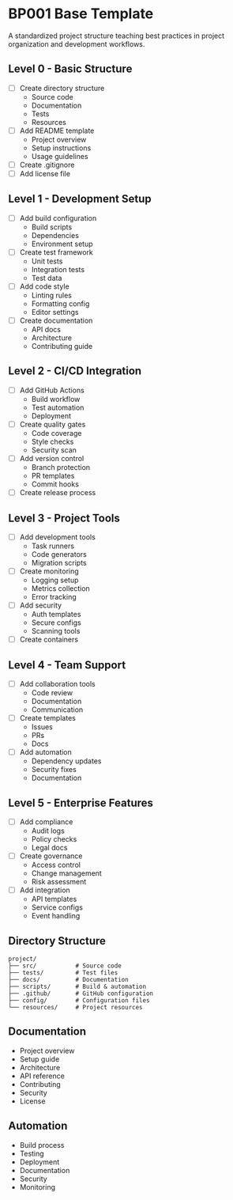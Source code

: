 # BP001 Base Template

A standardized project structure teaching best practices in project organization and development workflows.

## Level 0 - Basic Structure
- [ ] Create directory structure
  - Source code
  - Documentation
  - Tests
  - Resources
- [ ] Add README template
  - Project overview
  - Setup instructions
  - Usage guidelines
- [ ] Create .gitignore
- [ ] Add license file

## Level 1 - Development Setup
- [ ] Add build configuration
  - Build scripts
  - Dependencies
  - Environment setup
- [ ] Create test framework
  - Unit tests
  - Integration tests
  - Test data
- [ ] Add code style
  - Linting rules
  - Formatting config
  - Editor settings
- [ ] Create documentation
  - API docs
  - Architecture
  - Contributing guide

## Level 2 - CI/CD Integration
- [ ] Add GitHub Actions
  - Build workflow
  - Test automation
  - Deployment
- [ ] Create quality gates
  - Code coverage
  - Style checks
  - Security scan
- [ ] Add version control
  - Branch protection
  - PR templates
  - Commit hooks
- [ ] Create release process

## Level 3 - Project Tools
- [ ] Add development tools
  - Task runners
  - Code generators
  - Migration scripts
- [ ] Create monitoring
  - Logging setup
  - Metrics collection
  - Error tracking
- [ ] Add security
  - Auth templates
  - Secure configs
  - Scanning tools
- [ ] Create containers

## Level 4 - Team Support
- [ ] Add collaboration tools
  - Code review
  - Documentation
  - Communication
- [ ] Create templates
  - Issues
  - PRs
  - Docs
- [ ] Add automation
  - Dependency updates
  - Security fixes
  - Documentation

## Level 5 - Enterprise Features
- [ ] Add compliance
  - Audit logs
  - Policy checks
  - Legal docs
- [ ] Create governance
  - Access control
  - Change management
  - Risk assessment
- [ ] Add integration
  - API templates
  - Service configs
  - Event handling

## Directory Structure
```
project/
├── src/           # Source code
├── tests/         # Test files
├── docs/          # Documentation
├── scripts/       # Build & automation
├── .github/       # GitHub configuration
├── config/        # Configuration files
└── resources/     # Project resources
```

## Documentation
- Project overview
- Setup guide
- Architecture
- API reference
- Contributing
- Security
- License

## Automation
- Build process
- Testing
- Deployment
- Documentation
- Security
- Monitoring
